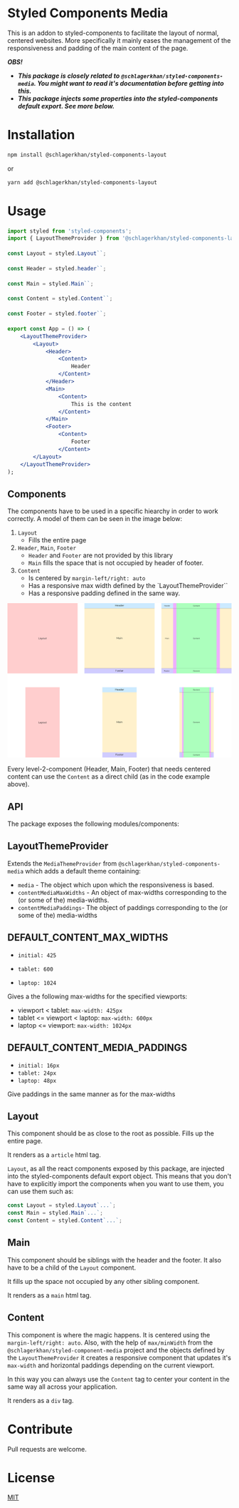 # Styled Components Media

This is an addon to styled-components to facilitate the layout of normal, centered websites. More specifically it mainly eases the management of the responsiveness and padding of the main content of the page.

_**OBS!**_

-   _**This package is closely related to `@schlagerkhan/styled-components-media`. You might want to read it's documentation before getting into this.**_
-   _**This package injects some properties into the styled-components default export. See more below.**_

# Installation

```bash
npm install @schlagerkhan/styled-components-layout
```

or

```bash
yarn add @schlagerkhan/styled-components-layout
```

# Usage

```jsx
import styled from 'styled-components';
import { LayoutThemeProvider } from '@schlagerkhan/styled-components-layout';

const Layout = styled.Layout``;

const Header = styled.header``;

const Main = styled.Main``;

const Content = styled.Content``;

const Footer = styled.footer``;

export const App = () => (
    <LayoutThemeProvider>
        <Layout>
            <Header>
                <Content>
                    Header
                </Content>
            </Header>
            <Main>
                <Content>
                    This is the content
                </Content>
            </Main>
            <Footer>
                <Content>
                    Footer
                </Content>
        </Layout>
    </LayoutThemeProvider>
);
```

## Components

The components have to be used in a specific hiearchy in order to work correctly. A model of them can be seen in the image below:

1. `Layout`
    - Fills the entire page
2. `Header`, `Main`, `Footer`
    - `Header` and `Footer` are not provided by this library
    - `Main` fills the space that is not occupied by header of footer.
3. `Content`
    - Is centered by `margin-left/right: auto`
    - Has a responsive max width defined by the `LayoutThemeProvider``
    - Has a responsive padding defined in the same way.

<img src='./docs/layout.png' width='600px'>

Every level-2-component (Header, Main, Footer) that needs centered content can use the `Content` as a direct child (as in the code example above).

## API

The package exposes the following modules/components:

## LayoutThemeProvider

Extends the `MediaThemeProvider` from `@schlagerkhan/styled-components-media` which adds a default theme containing:

-   `media` - The object which upon which the responsiveness is based.
-   `contentMediaMaxWidths` - An object of max-widths corresponding to the (or some of the) media-widths.
-   `contentMediaPaddings`- The object of paddings corresponding to the (or some of the) media-widths

## DEFAULT_CONTENT_MAX_WIDTHS

-   `initial: 425`

-   `tablet: 600`
-   `laptop: 1024`

Gives a the following max-widths for the specified viewports:

-   viewport < tablet: `max-width: 425px`
-   tablet <= viewport < laptop: `max-width: 600px`
-   laptop <= viewport: `max-width: 1024px`

## DEFAULT_CONTENT_MEDIA_PADDINGS

-   `initial: 16px`
-   `tablet: 24px`
-   `laptop: 48px`

Give paddings in the same manner as for the max-widths

## Layout

This component should be as close to the root as possible. Fills up the entire page.

It renders as a `article` html tag.

`Layout`, as all the react components exposed by this package, are injected into the styled-components default export object. This means that you don't have to explicitly import the components when you want to use them, you can use them such as:

```js
const Layout = styled.Layout`...`;
const Main = styled.Main`...`;
const Content = styled.Content`...`;
```

## Main

This component should be siblings with the header and the footer. It also have to be a child of the `Layout` component.

It fills up the space not occupied by any other sibling component.

It renders as a `main` html tag.

## Content

This component is where the magic happens. It is centered using the `margin-left/right: auto`. Also, with the help of `max/minWidth` from the `@schlagerkhan/styled-component-media` project and the objects defined by the `LayoutThemeProvider` it creates a responsive component that updates it's `max-width` and horizontal paddings depending on the current viewport.

In this way you can always use the `Content` tag to center your content in the same way all across your application.

It renders as a `div` tag.

# Contribute

Pull requests are welcome.

# License

[MIT](https://choosealicense.com/licenses/mit/)
